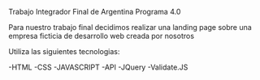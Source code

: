 Trabajo Integrador Final de Argentina Programa 4.0

Para nuestro trabajo final decidimos realizar una landing page sobre una empresa ficticia de desarrollo web creada por nosotros

Utiliza las siguientes tecnologias:

-HTML
-CSS
-JAVASCRIPT
-API
-JQuery
-Validate.JS
